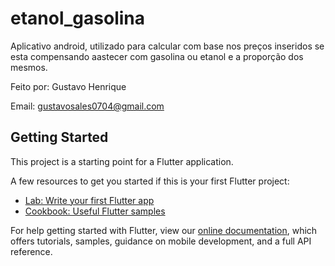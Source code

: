# etanol_gasolina

Aplicativo android, utilizado para calcular com base nos preços inseridos se esta compensando aastecer com gasolina ou etanol e a proporção dos mesmos.

Feito por: Gustavo Henrique

Email: gustavosales0704@gmail.com

## Getting Started

This project is a starting point for a Flutter application.

A few resources to get you started if this is your first Flutter project:

- [Lab: Write your first Flutter app](https://flutter.dev/docs/get-started/codelab)
- [Cookbook: Useful Flutter samples](https://flutter.dev/docs/cookbook)

For help getting started with Flutter, view our
[online documentation](https://flutter.dev/docs), which offers tutorials,
samples, guidance on mobile development, and a full API reference.
